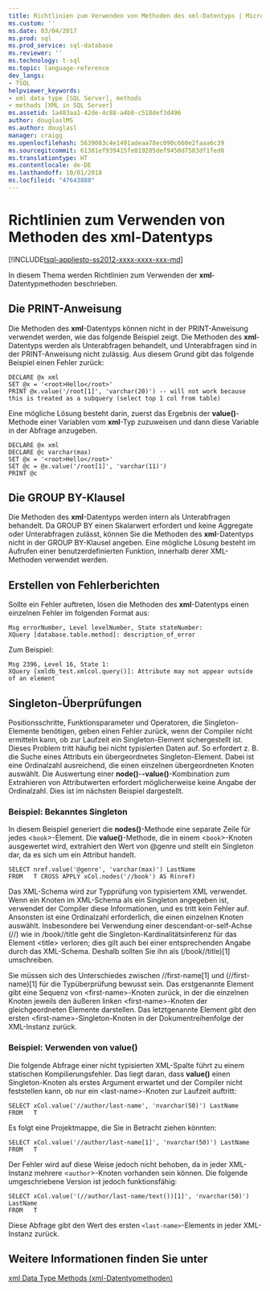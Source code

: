 ```yaml
---
title: Richtlinien zum Verwenden von Methoden des xml-Datentyps | Microsoft-Dokumentation
ms.custom: ''
ms.date: 03/04/2017
ms.prod: sql
ms.prod_service: sql-database
ms.reviewer: ''
ms.technology: t-sql
ms.topic: language-reference
dev_langs:
- TSQL
helpviewer_keywords:
- xml data type [SQL Server], methods
- methods [XML in SQL Server]
ms.assetid: 1a483aa1-42de-4c88-a4b8-c518def3d496
author: douglaslMS
ms.author: douglasl
manager: craigg
ms.openlocfilehash: 5639083c4e1491adeaa78ec090c660e2faaa6c39
ms.sourcegitcommit: 61381ef939415fe019285def9450d7583df1fed0
ms.translationtype: HT
ms.contentlocale: de-DE
ms.lasthandoff: 10/01/2018
ms.locfileid: "47643888"
---
```

# <a name="guidelines-for-using-xml-data-type-methods"></a>Richtlinien zum Verwenden von Methoden des xml-Datentyps
[!INCLUDE[tsql-appliesto-ss2012-xxxx-xxxx-xxx-md](../../includes/tsql-appliesto-ss2012-xxxx-xxxx-xxx-md.md)]

  In diesem Thema werden Richtlinien zum Verwenden der **xml**-Datentypmethoden beschrieben.  
  
## <a name="the-print-statement"></a>Die PRINT-Anweisung  
 Die Methoden des **xml**-Datentyps können nicht in der PRINT-Anweisung verwendet werden, wie das folgende Beispiel zeigt. Die Methoden des **xml**-Datentyps werden als Unterabfragen behandelt, und Unterabfragen sind in der PRINT-Anweisung nicht zulässig. Aus diesem Grund gibt das folgende Beispiel einen Fehler zurück:  
  
```  
DECLARE @x xml  
SET @x = '<root>Hello</root>'  
PRINT @x.value('/root[1]', 'varchar(20)') -- will not work because this is treated as a subquery (select top 1 col from table)   
```  
  
 Eine mögliche Lösung besteht darin, zuerst das Ergebnis der **value()**-Methode einer Variablen vom **xml**-Typ zuzuweisen und dann diese Variable in der Abfrage anzugeben.  
  
```  
DECLARE @x xml  
DECLARE @c varchar(max)  
SET @x = '<root>Hello</root>'  
SET @c = @x.value('/root[1]', 'varchar(11)')  
PRINT @c                                                        
```  
  
## <a name="the-group-by-clause"></a>Die GROUP BY-Klausel  
 Die Methoden des **xml**-Datentyps werden intern als Unterabfragen behandelt. Da GROUP BY einen Skalarwert erfordert und keine Aggregate oder Unterabfragen zulässt, können Sie die Methoden des **xml**-Datentyps nicht in der GROUP BY-Klausel angeben. Eine mögliche Lösung besteht im Aufrufen einer benutzerdefinierten Funktion, innerhalb derer XML-Methoden verwendet werden.  
  
## <a name="reporting-errors"></a>Erstellen von Fehlerberichten  
 Sollte ein Fehler auftreten, lösen die Methoden des **xml**-Datentyps einen einzelnen Fehler im folgenden Format aus:  
  
```  
Msg errorNumber, Level levelNumber, State stateNumber:  
XQuery [database.table.method]: description_of_error  
```  
  
 Zum Beispiel:  
  
```  
Msg 2396, Level 16, State 1:  
XQuery [xmldb_test.xmlcol.query()]: Attribute may not appear outside of an element  
```  
  
## <a name="singleton-checks"></a>Singleton-Überprüfungen  
 Positionsschritte, Funktionsparameter und Operatoren, die Singleton-Elemente benötigen, geben einen Fehler zurück, wenn der Compiler nicht ermitteln kann, ob zur Laufzeit ein Singleton-Element sichergestellt ist. Dieses Problem tritt häufig bei nicht typisierten Daten auf. So erfordert z. B. die Suche eines Attributs ein übergeordnetes Singleton-Element. Dabei ist eine Ordinalzahl ausreichend, die einen einzelnen übergeordneten Knoten auswählt. Die Auswertung einer **node()**-**-value()**-Kombination zum Extrahieren von Attributwerten erfordert möglicherweise keine Angabe der Ordinalzahl. Dies ist im nächsten Beispiel dargestellt.  
  
### <a name="example-known-singleton"></a>Beispiel: Bekanntes Singleton  
 In diesem Beispiel generiert die **nodes()**-Methode eine separate Zeile für jedes <`book`>-Element. Die **value()**-Methode, die in einem <`book`>-Knoten ausgewertet wird, extrahiert den Wert von \@genre und stellt ein Singleton dar, da es sich um ein Attribut handelt.  
  
```  
SELECT nref.value('@genre', 'varchar(max)') LastName  
FROM   T CROSS APPLY xCol.nodes('//book') AS R(nref)  
```  
  
 Das XML-Schema wird zur Typprüfung von typisiertem XML verwendet. Wenn ein Knoten im XML-Schema als ein Singleton angegeben ist, verwendet der Compiler diese Informationen, und es tritt kein Fehler auf. Ansonsten ist eine Ordinalzahl erforderlich, die einen einzelnen Knoten auswählt. Insbesondere bei Verwendung einer descendant-or-self-Achse (//) wie in /book//title geht die Singleton-Kardinalitätsinferenz für das Element \<title> verloren; dies gilt auch bei einer entsprechenden Angabe durch das XML-Schema. Deshalb sollten Sie ihn als (/book//title)[1] umschreiben.  
  
 Sie müssen sich des Unterschiedes zwischen //first-name[1] und (//first-name)[1] für die Typüberprüfung bewusst sein. Das erstgenannte Element gibt eine Sequenz von \<first-name>-Knoten zurück, in der die einzelnen Knoten jeweils den äußeren linken \<first-name>-Knoten der gleichgeordneten Elemente darstellen. Das letztgenannte Element gibt den ersten \<first-name>-Singleton-Knoten in der Dokumentreihenfolge der XML-Instanz zurück.  
  
### <a name="example-using-value"></a>Beispiel: Verwenden von value()  
 Die folgende Abfrage einer nicht typisierten XML-Spalte führt zu einem statischen Kompilierungsfehler. Das liegt daran, dass **value()** einen Singleton-Knoten als erstes Argument erwartet und der Compiler nicht feststellen kann, ob nur ein \<last-name>-Knoten zur Laufzeit auftritt:  
  
```  
SELECT xCol.value('//author/last-name', 'nvarchar(50)') LastName  
FROM   T  
```  
  
 Es folgt eine Projektmappe, die Sie in Betracht ziehen könnten:  
  
```  
SELECT xCol.value('//author/last-name[1]', 'nvarchar(50)') LastName  
FROM   T  
```  
  
 Der Fehler wird auf diese Weise jedoch nicht behoben, da in jeder XML-Instanz mehrere <`author`>-Knoten vorhanden sein können. Die folgende umgeschriebene Version ist jedoch funktionsfähig:  
  
```  
SELECT xCol.value('(//author/last-name/text())[1]', 'nvarchar(50)') LastName  
FROM   T  
```  
  
 Diese Abfrage gibt den Wert des ersten `<last-name>`-Elements in jeder XML-Instanz zurück.  
  
## <a name="see-also"></a>Weitere Informationen finden Sie unter  
 [xml Data Type Methods (xml-Datentypmethoden)](../../t-sql/xml/xml-data-type-methods.md)  
  
  
